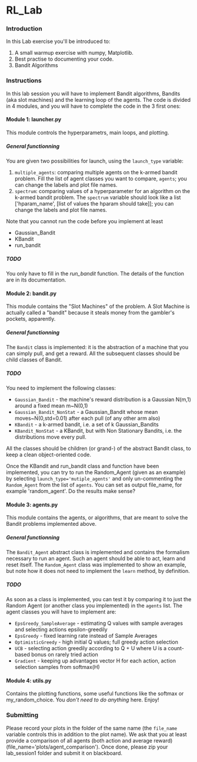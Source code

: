 # RL_Lab
### Introduction
In this Lab exercise you'll be introduced to:
1. A small warmup exercise with numpy, Matplotlib.
2. Best practise to documenting your code.
3. Bandit Algorithms
### Instructions
In this lab session you will have to implement Bandit algorithms, Bandits (aka slot machines) and the learning loop of the agents. The code is divided in 4 modules, and you will have to complete the code in the 3 first ones:

#### Module 1: launcher.py
This module controls the hyperparametrs, main loops, and plotting.  

##### General functionning
You are given two possibilities for launch, using the `launch_type` variable:
1. `multiple_agents`: comparing multiple agents on the k-armed bandit problem. Fill the list of agent classes you want to compare, `agents`; you can change the labels and plot file names.
2. `spectrum`: comparing values of a hyperparameter for an algorithm on the k-armed bandit problem. The `spectrum` variable should look like a list \['hparam_name', \[list of values the hparam should take\]\]; you can change the labels and plot file names.
  
Note that you cannot run the code before you implement at least
* Gaussian_Bandit
* KBandit
* run_bandit
##### TODO
You only have to fill in the *run_bandit* function. The details of the function are in its documentation.

#### Module 2: bandit.py
This module contains the "Slot Machines" of the problem.
A Slot Machine is actually called a "bandit" because it steals money from the gambler's pockets, apparently.

##### General functionning
The `Bandit` class is implemented: it is the abstraction of a machine that you can simply pull, and get a reward.
All the subsequent classes should be child classes of Bandit.

##### TODO
You need to implement the following classes:
* `Gaussian_Bandit` - the machine's reward distribution is a Gaussian N(m,1) around a fixed mean m~N(0,1)
* `Gaussian_Bandit_NonStat` - a Gaussian_Bandit whose mean moves~N(0,std=0.01) after each pull (of any other arm also)
* `KBandit` - a k-armed bandit, i.e. a set of k Gaussian_Bandits
* `KBandit_NonStat` - a KBandit, but with Non Stationary Bandits, i.e. the distributions move every pull.

All the classes should be children (or grand-) of the abstract Bandit class, to keep a clean object-oriented code.

Once the KBandit and run_bandit class and function have been implemented, you can try to run the Random_Agent (given as an example) by selecting `launch_type='mutiple_agents'` and only un-commenting the `Random_Agent` from the list of `agents`. You can set as output file_name, for example 'random_agent'.
Do the results make sense?

#### Module 3: agents.py
This module contains the agents, or algorithms, that are meant to solve the Bandit problems implemented above.

##### General functionning
The `Bandit_Agent` abstract class is implemented and contains the formalism necessary to run an agent. Such an agent should be able to act, learn and reset itself.
The `Random_Agent` class was implemented to show an example, but note how it does not need to implement the `learn` method, by definition.

##### TODO
As soon as a class is implemented, you can test it by comparing it to just the Random Agent (or another class you implemented) in the `agents` list.
The agent classes you will have to implement are:
* `EpsGreedy_SampleAverage` - estimating Q values with sample averages and selecting actions epsilon-greedily
* `EpsGreedy` - fixed learning rate instead of Sample Averages
* `OptimisticGreedy` - high initial Q values; full greedy action selection
* `UCB` - selecting action greedily according to Q + U where U is a count-based bonus on rarely tried action
* `Gradient` - keeping up advantages vector H for each action, action selection samples from softmax(H)

#### Module 4: utils.py
Contains the plotting functions, some useful functions like the softmax or my_random_choice.
You *don't need to do anything* here. Enjoy!

### Submitting
Please record your plots in the folder of the same name (the `file_name` variable controls this in addition to the plot name). We ask that you at least provide a comparison of all agents (both action and average reward) (file_name='plots/agent_comparison').
Once done, please zip your lab_session1 folder and submit it on blackboard.
